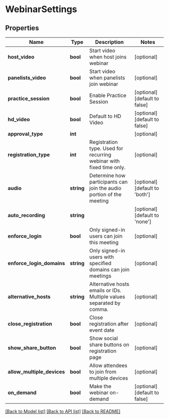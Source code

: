 # WebinarSettings

## Properties
Name | Type | Description | Notes
------------ | ------------- | ------------- | -------------
**host_video** | **bool** | Start video when host joins webinar | [optional] 
**panelists_video** | **bool** | Start video when panelists join webinar | [optional] 
**practice_session** | **bool** | Enable Practice Session | [optional] [default to false]
**hd_video** | **bool** | Default to HD Video | [optional] [default to false]
**approval_type** | **int** |  | [optional] 
**registration_type** | **int** | Registration type. Used for recurring webinar with fixed time only. | [optional] 
**audio** | **string** | Determine how participants can join the audio portion of the meeting | [optional] [default to 'both']
**auto_recording** | **string** |  | [optional] [default to 'none']
**enforce_login** | **bool** | Only signed-in users can join this meeting | [optional] 
**enforce_login_domains** | **string** | Only signed-in users with specified domains can join meetings | [optional] 
**alternative_hosts** | **string** | Alternative hosts emails or IDs. Multiple values separated by comma. | [optional] 
**close_registration** | **bool** | Close registration after event date | [optional] 
**show_share_button** | **bool** | Show social share buttons on registration page | [optional] 
**allow_multiple_devices** | **bool** | Allow attendees to join from multiple devices | [optional] 
**on_demand** | **bool** | Make the webinar on-demand | [optional] [default to false]

[[Back to Model list]](../README.md#documentation-for-models) [[Back to API list]](../README.md#documentation-for-api-endpoints) [[Back to README]](../README.md)


